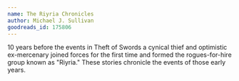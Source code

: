 ```yaml
---
name: The Riyria Chronicles
author: Michael J. Sullivan
goodreads_id: 175806
---
```


10 years before the events in Theft of Swords a cynical thief and optimistic ex-mercenary joined forces for the first time and formed the rogues-for-hire group known as "Riyria." These stories chronicle the events of those early years.
